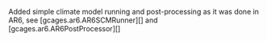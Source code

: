Added simple climate model running and post-processing as it was done in AR6, see [gcages.ar6.AR6SCMRunner][] and [gcages.ar6.AR6PostProcessor][]
